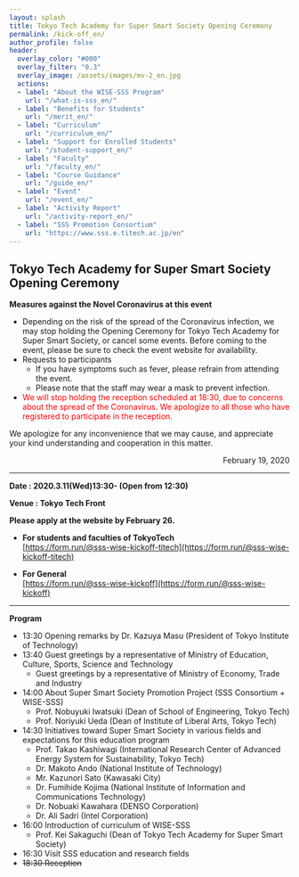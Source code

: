 ```yaml
---
layout: splash
title: Tokyo Tech Academy for Super Smart Society Opening Ceremony
permalink: /kick-off_en/
author_profile: false
header:
  overlay_color: "#000"
  overlay_filter: "0.3"
  overlay_image: /assets/images/mv-2_en.jpg
  actions:
  - label: "About the WISE-SSS Program"
    url: "/what-is-sss_en/"
  - label: "Benefits for Students"
    url: "/merit_en/"
  - label: "Curriculum"
    url: "/curriculum_en/"
  - label: "Support for Enrolled Students"
    url: "/student-support_en/"
  - label: "Faculty"
    url: "/faculty_en/"
  - label: "Course Guidance"
    url: "/guide_en/"
  - label: "Event"
    url: "/event_en/"
  - label: "Activity Report"
    url: "/activity-report_en/"
  - label: "SSS Promotion Consortium"
    url: "https://www.sss.e.titech.ac.jp/en"
---
```

## Tokyo Tech Academy for Super Smart Society Opening Ceremony

**Measures against the Novel Coronavirus at this event**

* Depending on the risk of the spread of the Coronavirus infection, we may stop holding the Opening Ceremony for Tokyo Tech Academy for Super Smart Society, or cancel some events.
Before coming to the event, please be sure to check the event website for availability.
* Requests to participants
  * If you have symptoms such as fever, please refrain from attending the event.
  * Please note that the staff may wear a mask to prevent infection.
* <span style="color:Red">We will stop holding the reception scheduled at 18:30, due to concerns about the spread of the Coronavirus. We apologize to all those who have registered to participate in the reception. </span><br>

We apologize for any inconvenience that we may cause, and appreciate your kind understanding and cooperation in this matter.

<p align="right" >February 19, 2020</p>

<hr>

**Date : 2020.3.11(Wed)13:30-   (Open from 12:30)**

**Venue : Tokyo Tech Front**

**Please apply at the website by February 26.**

* **For students and faculties of TokyoTech**<br>
[https://form.run/@sss-wise-kickoff-titech](https://form.run/@sss-wise-kickoff-titech)

* **For General**<br>
[https://form.run/@sss-wise-kickoff](https://form.run/@sss-wise-kickoff)

<hr>

**Program**

* 13:30 Opening remarks by Dr. Kazuya Masu (President of Tokyo Institute of Technology)
* 13:40 Guest greetings by a representative of Ministry of Education, Culture, Sports, Science and Technology
  * Guest greetings by a representative of Ministry of Economy, Trade and Industry
* 14:00 About Super Smart Society Promotion Project (SSS Consortium + WISE-SSS)
  * Prof. Nobuyuki Iwatsuki (Dean of School of Engineering, Tokyo Tech)
  * Prof. Noriyuki Ueda (Dean of Institute of Liberal Arts, Tokyo Tech)
* 14:30 Initiatives toward Super Smart Society in various fields and expectations for this education program
  * Prof. Takao Kashiwagi (International Research Center of Advanced Energy System for Sustainability, Tokyo Tech)
  * Dr. Makoto Ando (National Institute of Technology)
  * Mr. Kazunori Sato (Kawasaki City)
  * Dr. Fumihide Kojima (National Institute of Information and Communications Technology)
  * Dr. Nobuaki Kawahara (DENSO Corporation)
  * Dr. Ali Sadri (Intel Corporation)
* 16:00 Introduction of curriculum of WISE-SSS
  * Prof. Kei Sakaguchi (Dean of Tokyo Tech Academy for Super Smart Society)
* 16:30 Visit SSS education and research fields
* <s>18:30 Reception</s>
